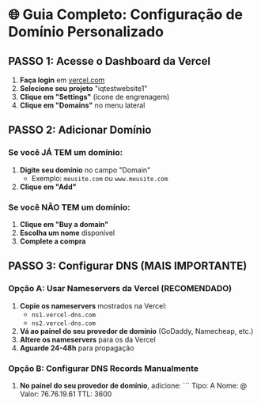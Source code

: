# 🌐 Guia Completo: Configuração de Domínio Personalizado

## PASSO 1: Acesse o Dashboard da Vercel

1. **Faça login** em [vercel.com](https://vercel.com)
2. **Selecione seu projeto** "iqtestwebsite1"
3. **Clique em "Settings"** (ícone de engrenagem)
4. **Clique em "Domains"** no menu lateral

## PASSO 2: Adicionar Domínio

### Se você JÁ TEM um domínio:
1. **Digite seu domínio** no campo "Domain"
   - Exemplo: `meusite.com` ou `www.meusite.com`
2. **Clique em "Add"**

### Se você NÃO TEM um domínio:
1. **Clique em "Buy a domain"**
2. **Escolha um nome** disponível
3. **Complete a compra**

## PASSO 3: Configurar DNS (MAIS IMPORTANTE)

### Opção A: Usar Nameservers da Vercel (RECOMENDADO)
1. **Copie os nameservers** mostrados na Vercel:
   - `ns1.vercel-dns.com`
   - `ns2.vercel-dns.com`
2. **Vá ao painel do seu provedor de domínio** (GoDaddy, Namecheap, etc.)
3. **Altere os nameservers** para os da Vercel
4. **Aguarde 24-48h** para propagação

### Opção B: Configurar DNS Records Manualmente
1. **No painel do seu provedor de domínio**, adicione:
   \`\`\`
   Tipo: A
   Nome: @
   Valor: 76.76.19.61
   TTL: 3600
